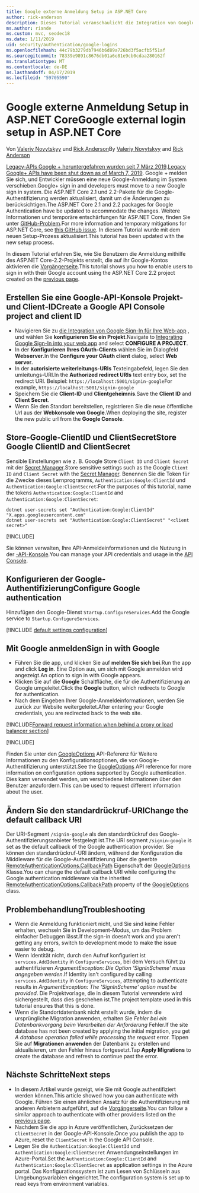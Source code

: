 ```yaml
---
title: Google externe Anmeldung Setup in ASP.NET Core
author: rick-anderson
description: Dieses Tutorial veranschaulicht die Integration von Google-Konto der Benutzerauthentifizierung in eine vorhandene ASP.NET Core-app.
ms.author: riande
ms.custom: mvc, seodec18
ms.date: 1/11/2019
uid: security/authentication/google-logins
ms.openlocfilehash: 44c79b3279db7946b6d89a726bd3f5acfb5f51af
ms.sourcegitcommit: 78339e9891c8676db01a6e81e9cb0cdaa280162f
ms.translationtype: MT
ms.contentlocale: de-DE
ms.lasthandoff: 04/17/2019
ms.locfileid: "59705590"
---
```

# <a name="google-external-login-setup-in-aspnet-core"></a><span data-ttu-id="9d8d4-103">Google externe Anmeldung Setup in ASP.NET Core</span><span class="sxs-lookup"><span data-stu-id="9d8d4-103">Google external login setup in ASP.NET Core</span></span>

<span data-ttu-id="9d8d4-104">Von [Valeriy Novytskyy](https://github.com/01binary) und [Rick Anderson](https://twitter.com/RickAndMSFT)</span><span class="sxs-lookup"><span data-stu-id="9d8d4-104">By [Valeriy Novytskyy](https://github.com/01binary) and [Rick Anderson](https://twitter.com/RickAndMSFT)</span></span>

<span data-ttu-id="9d8d4-105">[Legacy-APIs Google + heruntergefahren wurden seit 7 März 2019](https://developers.google.com/+/api-shutdown).</span><span class="sxs-lookup"><span data-stu-id="9d8d4-105">[Legacy Google+ APIs have been shut down as of March 7, 2019](https://developers.google.com/+/api-shutdown).</span></span> <span data-ttu-id="9d8d4-106">Google + melden Sie sich, und Entwickler müssen eine neue Google-Anmeldung im System verschieben.</span><span class="sxs-lookup"><span data-stu-id="9d8d4-106">Google+ sign in and developers must move to a new Google sign in system.</span></span> <span data-ttu-id="9d8d4-107">Die ASP.NET Core 2.1 und 2.2-Pakete für die Google-Authentifizierung werden aktualisiert, damit um die Änderungen zu berücksichtigen.</span><span class="sxs-lookup"><span data-stu-id="9d8d4-107">The ASP.NET Core 2.1 and 2.2 packages for Google Authentication have be updated to accommodate the changes.</span></span> <span data-ttu-id="9d8d4-108">Weitere Informationen und temporäre entschärfungen für ASP.NET Core, finden Sie unter [GitHub-Problem](https://github.com/aspnet/AspNetCore/issues/6486).</span><span class="sxs-lookup"><span data-stu-id="9d8d4-108">For more information and temporary mitigations for ASP.NET Core, see [this GitHub issue](https://github.com/aspnet/AspNetCore/issues/6486).</span></span> <span data-ttu-id="9d8d4-109">In diesem Tutorial wurde mit dem neuen Setup-Prozess aktualisiert.</span><span class="sxs-lookup"><span data-stu-id="9d8d4-109">This tutorial has been updated with the new setup process.</span></span>

<span data-ttu-id="9d8d4-110">In diesem Tutorial erfahren Sie, wie Sie Benutzern die Anmeldung mithilfe des ASP.NET Core-2.2-Projekts erstellt, die auf ihr Google-Kontos aktivieren die [Vorgängerseite](xref:security/authentication/social/index).</span><span class="sxs-lookup"><span data-stu-id="9d8d4-110">This tutorial shows you how to enable users to sign in with their Google account using the ASP.NET Core 2.2 project created on the [previous page](xref:security/authentication/social/index).</span></span>

## <a name="create-a-google-api-console-project-and-client-id"></a><span data-ttu-id="9d8d4-111">Erstellen Sie eine Google-API-Konsole Projekt- und Client-ID</span><span class="sxs-lookup"><span data-stu-id="9d8d4-111">Create a Google API Console project and client ID</span></span>

* <span data-ttu-id="9d8d4-112">Navigieren Sie zu [die Integration von Google Sign-In für Ihre Web-app](https://developers.google.com/identity/sign-in/web/devconsole-project) , und wählen Sie **konfigurieren Sie ein Projekt**.</span><span class="sxs-lookup"><span data-stu-id="9d8d4-112">Navigate to [Integrating Google Sign-In into your web app](https://developers.google.com/identity/sign-in/web/devconsole-project) and select **CONFIGURE A PROJECT**.</span></span>
* <span data-ttu-id="9d8d4-113">In der **Konfigurieren Ihres OAuth-Clients** wählen Sie im Dialogfeld **Webserver**.</span><span class="sxs-lookup"><span data-stu-id="9d8d4-113">In the **Configure your OAuth client** dialog, select **Web server**.</span></span>
* <span data-ttu-id="9d8d4-114">In der **autorisierte weiterleitungs-URIs** Texteingabefeld, legen Sie den umleitungs-URI.</span><span class="sxs-lookup"><span data-stu-id="9d8d4-114">In the **Authorized redirect URIs** text entry box, set the redirect URI.</span></span> <span data-ttu-id="9d8d4-115">Beispiel: `https://localhost:5001/signin-google`</span><span class="sxs-lookup"><span data-stu-id="9d8d4-115">For example, `https://localhost:5001/signin-google`</span></span>
* <span data-ttu-id="9d8d4-116">Speichern Sie die **Client-ID** und **Clientgeheimnis**.</span><span class="sxs-lookup"><span data-stu-id="9d8d4-116">Save the **Client ID** and **Client Secret**.</span></span>
* <span data-ttu-id="9d8d4-117">Wenn Sie den Standort bereitstellen, registrieren Sie die neue öffentliche Url aus der **Webkonsole von Google**.</span><span class="sxs-lookup"><span data-stu-id="9d8d4-117">When deploying the site, register the new public url from the **Google Console**.</span></span>

## <a name="store-google-clientid-and-clientsecret"></a><span data-ttu-id="9d8d4-118">Store-Google-ClientID und ClientSecret</span><span class="sxs-lookup"><span data-stu-id="9d8d4-118">Store Google ClientID and ClientSecret</span></span>

<span data-ttu-id="9d8d4-119">Sensible Einstellungen wie z. B. Google Store `Client ID` und `Client Secret` mit der [Secret Manager](xref:security/app-secrets).</span><span class="sxs-lookup"><span data-stu-id="9d8d4-119">Store sensitive settings such as the Google `Client ID` and `Client Secret` with the [Secret Manager](xref:security/app-secrets).</span></span> <span data-ttu-id="9d8d4-120">Benennen Sie die Token für die Zwecke dieses Lernprogramms, `Authentication:Google:ClientId` und `Authentication:Google:ClientSecret`:</span><span class="sxs-lookup"><span data-stu-id="9d8d4-120">For the purposes of this tutorial, name the tokens `Authentication:Google:ClientId` and `Authentication:Google:ClientSecret`:</span></span>

```console
dotnet user-secrets set "Authentication:Google:ClientId" "X.apps.googleusercontent.com"
dotnet user-secrets set "Authentication:Google:ClientSecret" "<client secret>"
```

[!INCLUDE[](~/includes/environmentVarableColon.md)]

<span data-ttu-id="9d8d4-121">Sie können verwalten, Ihre API-Anmeldeinformationen und die Nutzung in der [-API-Konsole](https://console.developers.google.com/apis/dashboard).</span><span class="sxs-lookup"><span data-stu-id="9d8d4-121">You can manage your API credentials and usage in the [API Console](https://console.developers.google.com/apis/dashboard).</span></span>

## <a name="configure-google-authentication"></a><span data-ttu-id="9d8d4-122">Konfigurieren der Google-Authentifizierung</span><span class="sxs-lookup"><span data-stu-id="9d8d4-122">Configure Google authentication</span></span>

<span data-ttu-id="9d8d4-123">Hinzufügen den Google-Dienst `Startup.ConfigureServices`.</span><span class="sxs-lookup"><span data-stu-id="9d8d4-123">Add the Google service to `Startup.ConfigureServices`.</span></span>

[!INCLUDE [default settings configuration](includes/default-settings2-2.md)]

## <a name="sign-in-with-google"></a><span data-ttu-id="9d8d4-124">Mit Google anmelden</span><span class="sxs-lookup"><span data-stu-id="9d8d4-124">Sign in with Google</span></span>

* <span data-ttu-id="9d8d4-125">Führen Sie die app, und klicken Sie auf **melden Sie sich bei**.</span><span class="sxs-lookup"><span data-stu-id="9d8d4-125">Run the app and click **Log in**.</span></span> <span data-ttu-id="9d8d4-126">Eine Option aus, um sich mit Google anmelden wird angezeigt.</span><span class="sxs-lookup"><span data-stu-id="9d8d4-126">An option to sign in with Google appears.</span></span>
* <span data-ttu-id="9d8d4-127">Klicken Sie auf die **Google** Schaltfläche, die für die Authentifizierung an Google umgeleitet.</span><span class="sxs-lookup"><span data-stu-id="9d8d4-127">Click the **Google** button, which redirects to Google for authentication.</span></span>
* <span data-ttu-id="9d8d4-128">Nach dem Eingeben Ihrer Google-Anmeldeinformationen, werden Sie zurück zur Website weitergeleitet.</span><span class="sxs-lookup"><span data-stu-id="9d8d4-128">After entering your Google credentials, you are redirected back to the web site.</span></span>

[!INCLUDE[Forward request information when behind a proxy or load balancer section](includes/forwarded-headers-middleware.md)]

[!INCLUDE[](includes/chain-auth-providers.md)]

<span data-ttu-id="9d8d4-129">Finden Sie unter den [GoogleOptions](/dotnet/api/microsoft.aspnetcore.authentication.google.googleoptions) API-Referenz für Weitere Informationen zu den Konfigurationsoptionen, die von Google-Authentifizierung unterstützt.</span><span class="sxs-lookup"><span data-stu-id="9d8d4-129">See the [GoogleOptions](/dotnet/api/microsoft.aspnetcore.authentication.google.googleoptions) API reference for more information on configuration options supported by Google authentication.</span></span> <span data-ttu-id="9d8d4-130">Dies kann verwendet werden, um verschiedene Informationen über den Benutzer anzufordern.</span><span class="sxs-lookup"><span data-stu-id="9d8d4-130">This can be used to request different information about the user.</span></span>

## <a name="change-the-default-callback-uri"></a><span data-ttu-id="9d8d4-131">Ändern Sie den standardrückruf-URI</span><span class="sxs-lookup"><span data-stu-id="9d8d4-131">Change the default callback URI</span></span>

<span data-ttu-id="9d8d4-132">Der URI-Segment `/signin-google` als den standardrückruf des Google-Authentifizierungsanbieter festgelegt ist.</span><span class="sxs-lookup"><span data-stu-id="9d8d4-132">The URI segment `/signin-google` is set as the default callback of the Google authentication provider.</span></span> <span data-ttu-id="9d8d4-133">Sie können den standardrückruf-URI ändern, während der Konfiguration die Middleware für die Google-Authentifizierung über die geerbte [RemoteAuthenticationOptions.CallbackPath](/dotnet/api/microsoft.aspnetcore.authentication.remoteauthenticationoptions.callbackpath) Eigenschaft der [GoogleOptions](/dotnet/api/microsoft.aspnetcore.authentication.google.googleoptions) Klasse.</span><span class="sxs-lookup"><span data-stu-id="9d8d4-133">You can change the default callback URI while configuring the Google authentication middleware via the inherited [RemoteAuthenticationOptions.CallbackPath](/dotnet/api/microsoft.aspnetcore.authentication.remoteauthenticationoptions.callbackpath) property of the [GoogleOptions](/dotnet/api/microsoft.aspnetcore.authentication.google.googleoptions) class.</span></span>

## <a name="troubleshooting"></a><span data-ttu-id="9d8d4-134">Problembehandlung</span><span class="sxs-lookup"><span data-stu-id="9d8d4-134">Troubleshooting</span></span>

* <span data-ttu-id="9d8d4-135">Wenn die Anmeldung funktioniert nicht, und Sie sind keine Fehler erhalten, wechseln Sie in Development-Modus, um das Problem einfacher Debuggen lässt.</span><span class="sxs-lookup"><span data-stu-id="9d8d4-135">If the sign-in doesn't work and you aren't getting any errors, switch to development mode to make the issue easier to debug.</span></span>
* <span data-ttu-id="9d8d4-136">Wenn Identität nicht, durch den Aufruf konfiguriert ist `services.AddIdentity` in `ConfigureServices`, bei dem Versuch führt zu authentifizieren *ArgumentException: Die Option 'SignInScheme' muss angegeben werden*.</span><span class="sxs-lookup"><span data-stu-id="9d8d4-136">If Identity isn't configured by calling `services.AddIdentity` in `ConfigureServices`, attempting to authenticate results in *ArgumentException: The 'SignInScheme' option must be provided*.</span></span> <span data-ttu-id="9d8d4-137">Die Projektvorlage, die in diesem Tutorial verwendete wird sichergestellt, dass dies geschehen ist.</span><span class="sxs-lookup"><span data-stu-id="9d8d4-137">The project template used in this tutorial ensures that this is done.</span></span>
* <span data-ttu-id="9d8d4-138">Wenn die Standortdatenbank nicht erstellt wurde, indem die ursprüngliche Migration anwenden, erhalten Sie *Fehler bei ein Datenbankvorgang beim Verarbeiten der Anforderung* Fehler.</span><span class="sxs-lookup"><span data-stu-id="9d8d4-138">If the site database has not been created by applying the initial migration, you get *A database operation failed while processing the request* error.</span></span> <span data-ttu-id="9d8d4-139">Tippen Sie auf **Migrationen anwenden** der Datenbank zu erstellen und aktualisieren, um den Fehler hinaus fortgesetzt.</span><span class="sxs-lookup"><span data-stu-id="9d8d4-139">Tap **Apply Migrations** to create the database and refresh to continue past the error.</span></span>

## <a name="next-steps"></a><span data-ttu-id="9d8d4-140">Nächste Schritte</span><span class="sxs-lookup"><span data-stu-id="9d8d4-140">Next steps</span></span>

* <span data-ttu-id="9d8d4-141">In diesem Artikel wurde gezeigt, wie Sie mit Google authentifiziert werden können.</span><span class="sxs-lookup"><span data-stu-id="9d8d4-141">This article showed how you can authenticate with Google.</span></span> <span data-ttu-id="9d8d4-142">Führen Sie einen ähnlichen Ansatz für die Authentifizierung mit anderen Anbietern aufgeführt, auf die [Vorgängerseite](xref:security/authentication/social/index).</span><span class="sxs-lookup"><span data-stu-id="9d8d4-142">You can follow a similar approach to authenticate with other providers listed on the [previous page](xref:security/authentication/social/index).</span></span>
* <span data-ttu-id="9d8d4-143">Nachdem Sie die app in Azure veröffentlichen, Zurücksetzen der `ClientSecret` in der Google-API-Konsole.</span><span class="sxs-lookup"><span data-stu-id="9d8d4-143">Once you publish the app to Azure, reset the `ClientSecret` in the Google API Console.</span></span>
* <span data-ttu-id="9d8d4-144">Legen Sie die `Authentication:Google:ClientId` und `Authentication:Google:ClientSecret` Anwendungseinstellungen im Azure-Portal.</span><span class="sxs-lookup"><span data-stu-id="9d8d4-144">Set the `Authentication:Google:ClientId` and `Authentication:Google:ClientSecret` as application settings in the Azure portal.</span></span> <span data-ttu-id="9d8d4-145">Das Konfigurationssystem ist zum Lesen von Schlüsseln aus Umgebungsvariablen eingerichtet.</span><span class="sxs-lookup"><span data-stu-id="9d8d4-145">The configuration system is set up to read keys from environment variables.</span></span>
